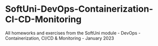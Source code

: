 # SoftUni-DevOps-Containerization-CI-CD-Monitoring
All homeworks and exercises from the SoftUni module - DevOps - Containerization, CI/CD &amp; Monitoring - January 2023
